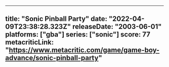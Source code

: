 
---
title: "Sonic Pinball Party"
date: "2022-04-09T23:38:28.323Z"
releaseDate: "2003-06-01"
platforms: ["gba"]
series: ["sonic"]
score: 77
metacriticLink: "https://www.metacritic.com/game/game-boy-advance/sonic-pinball-party"
---
